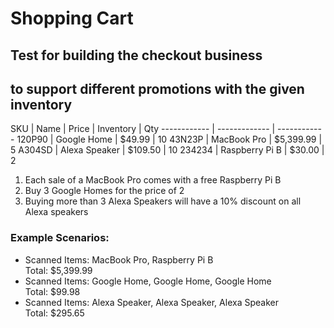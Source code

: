 #  Shopping Cart 

## Test for building the checkout business 
## to support different promotions with the given inventory

SKU | Name | Price | Inventory | Qty
------------ | ------------- | ------------
120P90 | Google Home  | $49.99 | 10 
43N23P | MacBook Pro  | $5,399.99 | 5
A304SD | Alexa Speaker | $109.50 | 10 
234234 | Raspberry Pi B | $30.00 | 2 

 1. Each sale of a MacBook Pro comes with a free Raspberry Pi B 
 2. Buy 3 Google Homes for the price of 2 
 3.  Buying more than 3 Alexa Speakers will have a 10% discount on all Alexa speakers 

### Example Scenarios: 

* Scanned Items: MacBook Pro, Raspberry Pi B  <br>
   Total: $5,399.99 
* Scanned Items: Google Home, Google Home, Google Home  <br>
   Total: $99.98 
* Scanned Items: Alexa Speaker, Alexa Speaker, Alexa Speaker   <br>
   Total: $295.65 
